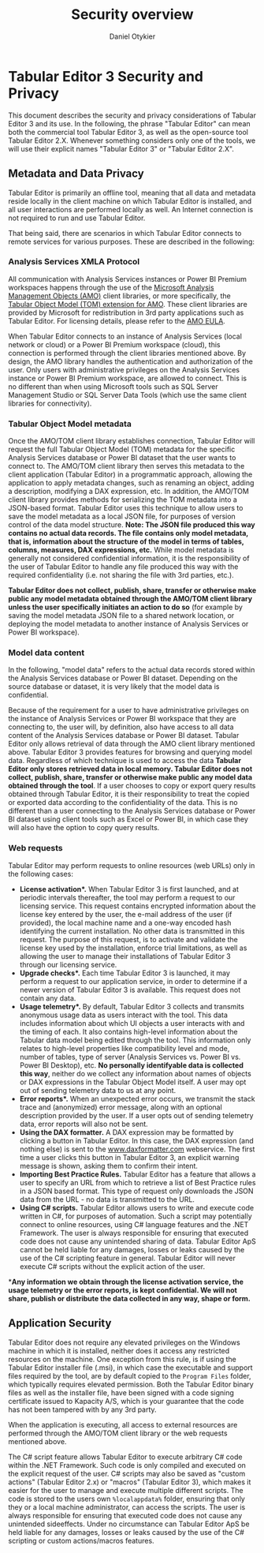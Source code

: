 ﻿---
uid: security-privacy
title: Security overview
author: Daniel Otykier
updated: 2021-06-15
---
# Tabular Editor 3 Security and Privacy

This document describes the security and privacy considerations of Tabular Editor 3 and its use. In the following, the phrase "Tabular Editor" can mean both the commercial tool Tabular Editor 3, as well as the open-source tool Tabular Editor 2.X. Whenever something considers only one of the tools, we will use their explicit names "Tabular Editor 3" or "Tabular Editor 2.X".

## Metadata and Data Privacy

Tabular Editor is primarily an offline tool, meaning that all data and metadata reside locally in the client machine on which Tabular Editor is installed, and all user interactions are performed locally as well. An Internet connection is not required to run and use Tabular Editor.

That being said, there are scenarios in which Tabular Editor connects to remote services for various purposes. These are described in the following:

### Analysis Services XMLA Protocol

All communication with Analysis Services instances or Power BI Premium workspaces happens through the use of the [Microsoft Analysis Management Objects (AMO)](https://docs.microsoft.com/en-us/analysis-services/amo/developing-with-analysis-management-objects-amo?view=asallproducts-allversions) client libraries, or more specifically, the [Tabular Object Model (TOM) extension for AMO](https://docs.microsoft.com/en-us/analysis-services/tom/introduction-to-the-tabular-object-model-tom-in-analysis-services-amo?view=asallproducts-allversions). These client libraries are provided by Microsoft for redistribution in 3rd party applications such as Tabular Editor. For licensing details, please refer to the [AMO EULA](https://go.microsoft.com/fwlink/?linkid=852989).

When Tabular Editor connects to an instance of Analysis Services (local network or cloud) or a Power BI Premium workspace (cloud), this connection is performed through the client libraries mentioned above. By design, the AMO library handles the authentication and authorization of the user. Only users with administrative privileges on the Analysis Services instance or Power BI Premium workspace, are allowed to connect. This is no different than when using Microsoft tools such as SQL Server Management Studio or SQL Server Data Tools (which use the same client libraries for connectivity).

### Tabular Object Model metadata

Once the AMO/TOM client library establishes connection, Tabular Editor will request the full Tabular Object Model (TOM) metadata for the specific Analysis Services database or Power BI dataset that the user wants to connect to. The AMO/TOM client library then serves this metadata to the client application (Tabular Editor) in a programmatic approach, allowing the application to apply metadata changes, such as renaming an object, adding a description, modifying a DAX expression, etc. In addition, the AMO/TOM client library provides methods for serializing the TOM metadata into a JSON-based format. Tabular Editor uses this technique to allow users to save the model metadata as a local JSON file, for purposes of version control of the data model structure. **Note: The JSON file produced this way contains no actual data records. The file contains only model metadata, that is, information about the structure of the model in terms of tables, columns, measures, DAX expressions, etc.** While model metadata is generally not considered confidential information, it is the responsibility of the user of Tabular Editor to handle any file produced this way with the required confidentiality (i.e. not sharing the file with 3rd parties, etc.).

**Tabular Editor does not collect, publish, share, transfer or otherwise make public any model metadata obtained through the AMO/TOM client library unless the user specifically initiates an action to do so** (for example by saving the model metadata JSON file to a shared network location, or deploying the model metadata to another instance of Analysis Services or Power BI workspace).

### Model data content

In the following, "model data" refers to the actual data records stored within the Analysis Services database or Power BI dataset. Depending on the source database or dataset, it is very likely that the model data is confidential.

Because of the requirement for a user to have administrative privileges on the instance of Analysis Services or Power BI workspace that they are connecting to, the user will, by definition, also have access to all data content of the Analysis Services database or Power BI dataset. Tabular Editor only allows retrieval of data through the AMO client library mentioned above. Tabular Editor 3 provides features for browsing and querying model data. Regardless of which technique is used to access the data **Tabular Editor only stores retrieved data in local memory. Tabular Editor does not collect, publish, share, transfer or otherwise make public any model data obtained through the tool**. If a user chooses to copy or export query results obtained through Tabular Editor, it is their responsibility to treat the copied or exported data according to the confidentiality of the data. This is no different than a user connecting to the Analysis Services database or Power BI dataset using client tools such as Excel or Power BI, in which case they will also have the option to copy query results.

### Web requests

Tabular Editor may perform requests to online resources (web URLs) only in the following cases:

- **License activation\*.** When Tabular Editor 3 is first launched, and at periodic intervals thereafter, the tool may perform a request to our licensing service. This request contains encrypted information about the license key entered by the user, the e-mail address of the user (if provided), the local machine name and a one-way encoded hash identifying the current installation. No other data is transmitted in this request. The purpose of this request, is to activate and validate the license key used by the installation, enforce trial limitations, as well as allowing the user to manage their installations of Tabular Editor 3 through our licensing service.
- **Upgrade checks\*.** Each time Tabular Editor 3 is launched, it may perform a request to our application service, in order to determine if a newer version of Tabular Editor 3 is available. This request does not contain any data.
- **Usage telemetry\*.** By default, Tabular Editor 3 collects and transmits anonymous usage data as users interact with the tool. This data includes information about which UI objects a user interacts with and the timing of each. It also contains high-level information about the Tabular data model being edited through the tool. This information only relates to high-level properties like compatibility level and mode, number of tables, type of server (Analysis Services vs. Power BI vs. Power BI Desktop), etc. **No personally identifyable data is collected this way**, neither do we collect any information about names of objects or DAX expressions in the Tabular Object Model itself. A user may opt out of sending telemetry data to us at any point.
- **Error reports\*.** When an unexpected error occurs, we transmit the stack trace and (anonymized) error message, along with an optional description provided by the user. If a user opts out of sending telemetry data, error reports will also not be sent.
- **Using the DAX formatter.** A DAX expression may be formatted by clicking a button in Tabular Editor. In this case, the DAX expression (and nothing else) is sent to the www.daxformatter.com webservice. The first time a user clicks this button in Tabular Editor 3, an explicit warning message is shown, asking them to confirm their intent.
- **Importing Best Practice Rules.** Tabular Editor has a feature that allows a user to specify an URL from which to retrieve a list of Best Practice rules in a JSON based format. This type of request only downloads the JSON data from the URL - no data is transmitted to the URL.
- **Using C# scripts.** Tabular Editor allows users to write and execute code written in C#, for purposes of automation. Such a script may potentially connect to online resources, using C# language features and the .NET Framework. The user is always responsible for ensuring that executed code does not cause any unintended sharing of data. Tabular Editor ApS cannot be held liable for any damages, losses or leaks caused by the use of the C# scripting feature in general. Tabular Editor will never execute C# scripts without the explicit action of the user.

\***Any information we obtain through the license activation service, the usage telemetry or the error reports, is kept confidential. We will not share, publish or distribute the data collected in any way, shape or form.**

## Application Security

Tabular Editor does not require any elevated privileges on the Windows machine in which it is installed, neither does it access any restricted resources on the machine. One exception from this rule, is if using the Tabular Editor installer file (.msi), in which case the executable and support files required by the tool, are by default copied to the `Program Files` folder, which typically requires elevated permission. Both the Tabular Editor binary files as well as the installer file, have been signed with a code signing certificate issued to Kapacity A/S, which is your guarantee that the code has not been tampered with by any 3rd party.

When the application is executing, all access to external resources are performed through the AMO/TOM client library or the web requests mentioned above.

The C# script feature allows Tabular Editor to execute arbitrary C# code within the .NET Framework. Such code is only compiled and executed on the explicit request of the user. C# scripts may also be saved as "custom actions" (Tabular Editor 2.x) or "macros" (Tabular Editor 3), which makes it easier for the user to manage and execute multiple different scripts. The code is stored to the users own `%localappdata%` folder, ensuring that only they or a local machine administrator, can access the scripts. The user is always responsible for ensuring that executed code does not cause any unintended sideeffects. Under no circumstance can Tabular Editor ApS be held liable for any damages, losses or leaks caused by the use of the C# scripting or custom actions/macros features.
